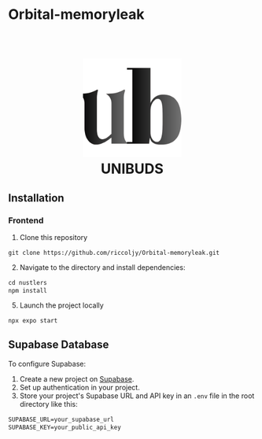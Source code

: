 # Orbital-memoryleak

<h1 align="center">
  <br>
  <a><img src=assets/images/unibuds.png alt="UNIBUDS" width="200"></a>
  <br>
    UNIBUDS
  <br>
</h1>

## Installation

### Frontend

1. Clone this repository
 ``` 
git clone https://github.com/riccoljy/Orbital-memoryleak.git
```
2. Navigate to the directory and install dependencies:
```
cd nustlers
npm install
```
5. Launch the project locally
```
npx expo start
```

## Supabase Database
To configure Supabase:
1. Create a new project on [Supabase](https://supabase.com/).
2. Set up authentication in your project.
3. Store your project's Supabase URL and API key in an `.env` file in the root directory like this:
```
SUPABASE_URL=your_supabase_url
SUPABASE_KEY=your_public_api_key
```